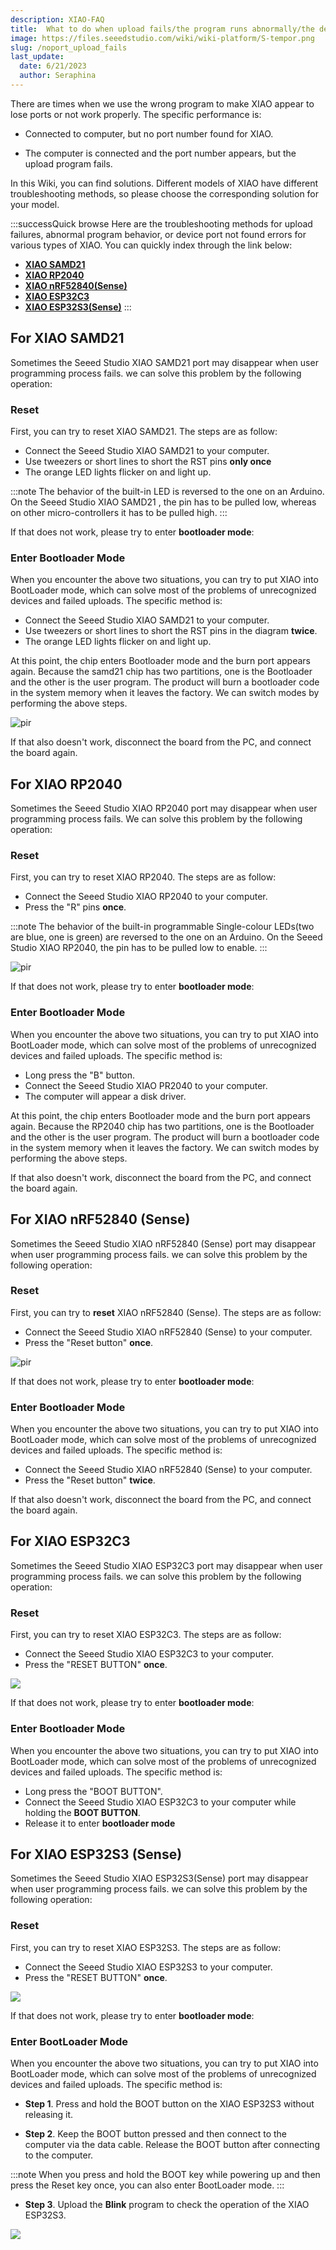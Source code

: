 ```yaml
---
description: XIAO-FAQ
title:  What to do when upload fails/the program runs abnormally/the device port is not found?
image: https://files.seeedstudio.com/wiki/wiki-platform/S-tempor.png
slug: /noport_upload_fails
last_update:
  date: 6/21/2023
  author: Seraphina
---
```



There are times when we use the wrong program to make XIAO appear to lose ports or not work properly. The specific performance is:

- Connected to computer, but no port number found for XIAO.

- The computer is connected and the port number appears, but the upload program fails.

In this Wiki, you can find solutions. Different models of XIAO have different troubleshooting methods, so please choose the corresponding solution for your model.

:::successQuick browse
Here are the troubleshooting methods for upload failures, abnormal program behavior, or device port not found errors for various types of XIAO. You can quickly index through the link below:

- [**XIAO SAMD21**](/noport_upload_fails/#for-xiao-samd21)
- [**XIAO RP2040**](/noport_upload_fails/#for-xiao-rp2040)
- [**XIAO nRF52840(Sense)**](/noport_upload_fails/#for-xiao-nrf52840-sense)
- [**XIAO ESP32C3**](/noport_upload_fails/#for-xiao-esp32c3)
- [**XIAO ESP32S3(Sense)**](/noport_upload_fails/#for-xiao-esp32s3-sense)
:::

## **For XIAO SAMD21**

Sometimes the Seeed Studio XIAO SAMD21 port may disappear when user programming process fails. we can solve this problem by the following operation:

### Reset

First, you can try to reset XIAO SAMD21. The steps are as follow:

- Connect the Seeed Studio XIAO SAMD21 to your computer.
- Use tweezers or short lines to short the RST pins **only once**
- The orange LED lights flicker on and light up.

:::note
The behavior of the built-in LED is reversed to the one on an Arduino. On the Seeed Studio XIAO SAMD21 , the pin has to be pulled low, whereas on other micro-controllers it has to be pulled high.
:::

If that does not work, please try to enter **bootloader mode**:

### Enter Bootloader Mode

When you encounter the above two situations, you can try to put XIAO into BootLoader mode, which can solve most of the problems of unrecognized devices and failed uploads. The specific method is:  

- Connect the Seeed Studio XIAO SAMD21 to your computer.
- Use tweezers or short lines to short the RST pins in the diagram **twice**.
- The orange LED lights flicker on and light up.

At this point, the chip enters Bootloader mode and the burn port appears again. Because the samd21 chip has two partitions, one is the Bootloader and the other is the user program. The product will burn a bootloader code in the system memory when it leaves the factory. We can switch modes by performing the above steps.

<p style={{textAlign: 'center'}}><img src="https://files.seeedstudio.com/wiki/Seeeduino-XIAO/img/XIAO-reset.gif" alt="pir" width={600} height="auto" /></p>

If that also doesn't work, disconnect the board from the PC, and connect the board again.

## **For XIAO RP2040**

Sometimes the Seeed Studio XIAO RP2040 port may disappear when user programming process fails. We can solve this problem by the following operation:

### Reset

First, you can try to reset XIAO RP2040. The steps are as follow:

- Connect the Seeed Studio XIAO RP2040 to your computer.
- Press the "R" pins **once**.

:::note
The behavior of the built-in programmable Single-colour LEDs(two are blue, one is green) are reversed to the one on an Arduino. On the Seeed Studio XIAO RP2040, the pin has to be pulled low to enable.
:::

<p style={{textAlign: 'center'}}><img src="https://files.seeedstudio.com/wiki/XIAO-RP2040/img/xinfront.jpg" alt="pir" width={600} height="auto" /></p>

If that does not work, please try to enter **bootloader mode**:

### Enter Bootloader Mode

When you encounter the above two situations, you can try to put XIAO into BootLoader mode, which can solve most of the problems of unrecognized devices and failed uploads. The specific method is:  

- Long press the "B" button.
- Connect the Seeed Studio XIAO PR2040 to your computer.
- The computer will appear a disk driver.

At this point, the chip enters Bootloader mode and the burn port appears again. Because the RP2040 chip has two partitions, one is the Bootloader and the other is the user program. The product will burn a bootloader code in the system memory when it leaves the factory. We can switch modes by performing the above steps.

<!-- ![](https://files.seeedstudio.com/wiki/XIAO-RP2040/img/xinfront.jpg) -->

If that also doesn't work, disconnect the board from the PC, and connect the board again.

## **For XIAO nRF52840 (Sense)**

Sometimes the Seeed Studio XIAO nRF52840 (Sense) port may disappear when user programming process fails. we can solve this problem by the following operation:

### Reset

First, you can try to **reset** XIAO nRF52840 (Sense). The steps are as follow:

- Connect the Seeed Studio XIAO nRF52840 (Sense) to your computer.
- Press the "Reset button" **once**.

<p style={{textAlign: 'center'}}><img src="https://files.seeedstudio.com/wiki/XIAO-BLE/functional2a.jpg" alt="pir" width={700} height="auto" /></p>

If that does not work, please try to enter **bootloader mode**:

### Enter Bootloader Mode

When you encounter the above two situations, you can try to put XIAO into BootLoader mode, which can solve most of the problems of unrecognized devices and failed uploads. The specific method is:  

- Connect the Seeed Studio XIAO nRF52840 (Sense) to your computer.
- Press the "Reset button" **twice**.

If that also doesn't work, disconnect the board from the PC, and connect the board again.

## **For XIAO ESP32C3**

Sometimes the Seeed Studio XIAO ESP32C3 port may disappear when user programming process fails. we can solve this problem by the following operation:

### Reset

First, you can try to reset XIAO ESP32C3. The steps are as follow:

- Connect the Seeed Studio XIAO ESP32C3 to your computer.
- Press the "RESET BUTTON" **once**.

<div style={{textAlign:'center'}}><img src="https://files.seeedstudio.com/wiki/XIAO_WiFi/front-label-3.png" style={{width:500, height:'auto'}}/></div>

If that does not work, please try to enter **bootloader mode**:

### Enter Bootloader Mode

When you encounter the above two situations, you can try to put XIAO into BootLoader mode, which can solve most of the problems of unrecognized devices and failed uploads. The specific method is:  

- Long press the "BOOT BUTTON".
- Connect the Seeed Studio XIAO ESP32C3 to your computer while holding the **BOOT BUTTON**.
- Release it to enter **bootloader mode**

## **For XIAO ESP32S3 (Sense)**

Sometimes the Seeed Studio XIAO ESP32S3(Sense) port may disappear when user programming process fails. we can solve this problem by the following operation:

### Reset

First, you can try to reset XIAO ESP32S3. The steps are as follow:

- Connect the Seeed Studio XIAO ESP32S3 to your computer.
- Press the "RESET BUTTON" **once**.

<div style={{textAlign:'center'}}><img src="https://media-cdn.seeedstudio.com/media/wysiwyg/esp32s3.png" style={{width:700, height:'auto'}}/></div>

If that does not work, please try to enter **bootloader mode**:

### Enter BootLoader Mode

When you encounter the above two situations, you can try to put XIAO into BootLoader mode, which can solve most of the problems of unrecognized devices and failed uploads. The specific method is:

- **Step 1**. Press and hold the BOOT button on the XIAO ESP32S3 without releasing it.

- **Step 2**. Keep the BOOT button pressed and then connect to the computer via the data cable. Release the BOOT button after connecting to the computer.

:::note
When you press and hold the BOOT key while powering up and then press the Reset key once, you can also enter BootLoader mode.
:::

- **Step 3**. Upload the **Blink** program to check the operation of the XIAO ESP32S3.

<div style={{textAlign:'center'}}><img src="https://files.seeedstudio.com/wiki/SeeedStudio-XIAO-ESP32S3/img/15.gif" style={{width:500, height:'auto'}}/></div>
